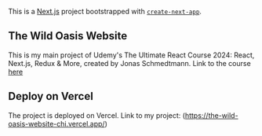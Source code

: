 This is a [Next.js](https://nextjs.org/) project bootstrapped with [`create-next-app`](https://github.com/vercel/next.js/tree/canary/packages/create-next-app).

## The Wild Oasis Website

This is my main project of Udemy's The Ultimate React Course 2024: React, Next.js, Redux & More, created by Jonas Schmedtmann. Link to the course [here](https://www.udemy.com/course/the-ultimate-react-course/)


## Deploy on Vercel

The project is deployed on Vercel. Link to my project: (https://the-wild-oasis-website-chi.vercel.app/)
